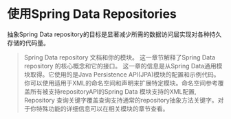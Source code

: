 # 使用Spring Data Repositories

抽象Spring Data repository的目标是显著减少所需的数据访问层实现对各种持久存储的代码量。

>Spring Data repository 文档和你的模块。
这一章节解释了Spring Data repository 的核心概念和它的接口。
这一章的信息是从Spring Data通用模块取得。它使用的是Java Persistence API(JPA)模块的配置和示例代码。 你可以使用适用于XML的命名空间和声明来扩展特定模块。命名空间参考覆盖所有被支持repositoryAPI的Spring Data 模块支持的XML配置, Repository 查询关键字覆盖查询支持通常的repository抽象方法关键字。对于你特殊功能的详细信息可以在相关模块的章节查看。